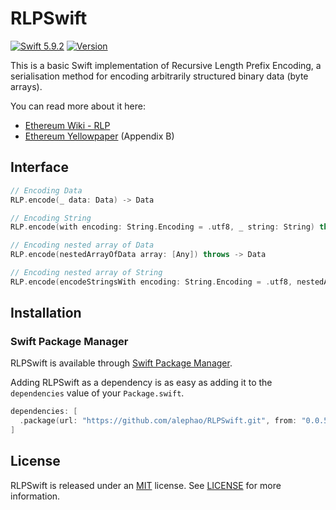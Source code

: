 # RLPSwift
[![Swift 5.9.2](https://img.shields.io/badge/Swift-5.9.2-orange.svg?style=flat)](https://developer.apple.com/swift/)
[![Version](https://img.shields.io/badge/SPM-0.0.5-orange.svg?stlyle=flat)](https://github.com/alephao/RLPSwift/releases/tag/v0.0.5)

This is a basic Swift implementation of Recursive Length Prefix Encoding, a serialisation method for encoding arbitrarily structured binary data (byte arrays).

You can read more about it here:
* [Ethereum Wiki - RLP](https://github.com/ethereum/wiki/wiki/RLP)
* [Ethereum Yellowpaper](https://ethereum.github.io/yellowpaper/paper.pdf) (Appendix B)

## Interface

```swift
// Encoding Data
RLP.encode(_ data: Data) -> Data

// Encoding String
RLP.encode(with encoding: String.Encoding = .utf8, _ string: String) throws -> Data

// Encoding nested array of Data
RLP.encode(nestedArrayOfData array: [Any]) throws -> Data

// Encoding nested array of String
RLP.encode(encodeStringsWith encoding: String.Encoding = .utf8, nestedArrayOfString array: [Any]) throws -> Data
```

## Installation


### Swift Package Manager

RLPSwift is available through [Swift Package Manager](https://swift.org/package-manager/).

Adding RLPSwift as a dependency is as easy as adding it to the `dependencies` value of your `Package.swift`.

```swift
dependencies: [
  .package(url: "https://github.com/alephao/RLPSwift.git", from: "0.0.5")
]
```

## License

RLPSwift is released under an [MIT](https://tldrlegal.com/license/mit-license) license. See [LICENSE](LICENSE) for more information.
